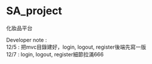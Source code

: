 # SA_project
化妝品平台

Developer note :
<br>
12/5 :
把mvc目錄建好，login, logout, register後端先寫一版
<br>
12/7 :
login, logout, register細節拉滿666
